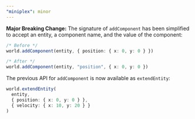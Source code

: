 ```yaml
---
"miniplex": minor
---
```


**Major Breaking Change:** The signature of `addComponent` has been simplified to accept an entity, a component name, and the value of the component:

```ts
/* Before */
world.addComponent(entity, { position: { x: 0, y: 0 } })

/* After */
world.addComponent(entity, "position", { x: 0, y: 0 })
```

The previous API for `addComponent` is now available as `extendEntity`:

```ts
world.extendEntity(
  entity,
  { position: { x: 0, y: 0 } },
  { velocity: { x: 10, y: 20 } }
)
```
